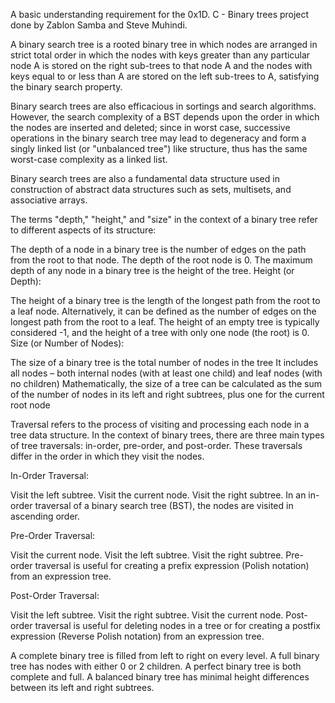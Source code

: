 A basic understanding requirement for the 0x1D. C - Binary trees project done by Zablon Samba and Steve Muhindi. 

A binary search tree is a rooted binary tree in which nodes are arranged in strict total order in which the nodes with keys greater than any particular node A is stored on the right sub-trees to that node A and the nodes with keys equal to or less than A are stored on the left sub-trees to A, satisfying the binary search property. 

Binary search trees are also efficacious in sortings and search algorithms. However, the search complexity of a BST depends upon the order in which the nodes are inserted and deleted; since in worst case, successive operations in the binary search tree may lead to degeneracy and form a singly linked list (or "unbalanced tree") like structure, thus has the same worst-case complexity as a linked list.

Binary search trees are also a fundamental data structure used in construction of abstract data structures such as sets, multisets, and associative arrays.

The terms "depth," "height," and "size" in the context of a binary tree refer to different aspects of its structure:

The depth of a node in a binary tree is the number of edges on the path from the root to that node.
The depth of the root node is 0.
The maximum depth of any node in a binary tree is the height of the tree.
Height (or Depth):

The height of a binary tree is the length of the longest path from the root to a leaf node.
Alternatively, it can be defined as the number of edges on the longest path from the root to a leaf.
The height of an empty tree is typically considered -1, and the height of a tree with only one node (the root) is 0.
Size (or Number of Nodes):

The size of a binary tree is the total number of nodes in the tree
It includes all nodes – both internal nodes (with at least one child) and leaf nodes (with no children)
Mathematically, the size of a tree can be calculated as the sum of the number of nodes in its left and right subtrees, plus one for the current root node

Traversal refers to the process of visiting and processing each node in a tree data structure. In the context of binary trees, there are three main types of tree traversals: in-order, pre-order, and post-order. These traversals differ in the order in which they visit the nodes.

In-Order Traversal:

Visit the left subtree.
Visit the current node.
Visit the right subtree.
In an in-order traversal of a binary search tree (BST), the nodes are visited in ascending order.

Pre-Order Traversal:

Visit the current node.
Visit the left subtree.
Visit the right subtree.
Pre-order traversal is useful for creating a prefix expression (Polish notation) from an expression tree.

Post-Order Traversal:

Visit the left subtree.
Visit the right subtree.
Visit the current node.
Post-order traversal is useful for deleting nodes in a tree or for creating a postfix expression (Reverse Polish notation) from an expression tree.

A complete binary tree is filled from left to right on every level.
A full binary tree has nodes with either 0 or 2 children.
A perfect binary tree is both complete and full.
A balanced binary tree has minimal height differences between its left and right subtrees.
